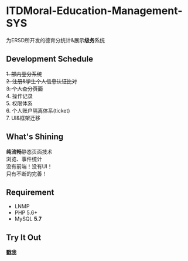 # ITDMoral-Education-Management-SYS
为ERSD所开发的德育分统计&展示**级务**系统

## Development Schedule
~~1. 部内登分系统  
2. 注册&学生个人信息认证比对  
3. 个人查分页面~~  
4. 操作记录  
5. 权限体系  
6. 个人账户隔离体系(ticket)  
7. UI&框架迁移  

## What's Shining
**纯流畅**静态页面技术  
浏览、事件统计  
没有前端！没有UI！  
只有不断的完善！  

## Requirement
- LNMP  
- PHP 5.6+  
- MySQL **5.7**

## **Try** It Out
[**戳我**][1]

[1]:https://itd.mmts.fun